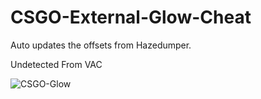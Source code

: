 # CSGO-External-Glow-Cheat
Auto updates the offsets from Hazedumper.

Undetected From VAC

<img src="https://i.ibb.co/1mPc19K/CSGO-Glow.png" alt="CSGO-Glow" border="0">
